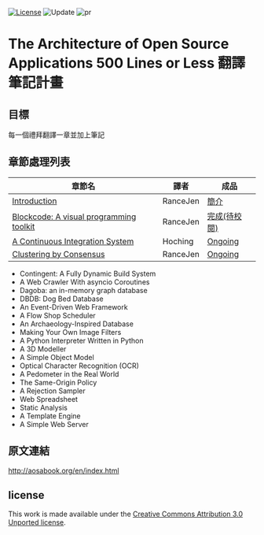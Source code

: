 [![License](https://img.shields.io/badge/license-CC3.0-blue.svg)](./LICENSE.md) ![Update](https://img.shields.io/badge/update-weekly-green.svg) ![pr](https://img.shields.io/badge/pr-welcome-yellow.svg)

# The Architecture of Open Source Applications 500 Lines or Less 翻譯筆記計畫

## 目標

每一個禮拜翻譯一章並加上筆記

## 章節處理列表
| 章節名 | 譯者 | 成品  |
|---|---|---|
|[Introduction](http://aosabook.org/en/500L/introduction.html) | RanceJen | [簡介](https://github.com/BodomMoon/500-Lines-or-Less_zh-tw/blob/master/Introduction.md) |
|[Blockcode: A visual programming toolkit](http://aosabook.org/en/500L/blockcode-a-visual-programming-toolkit.html)|RanceJen|[完成(待校閱)](https://github.com/BodomMoon/500-Lines-or-Less_zh-tw/blob/master/Blockcode-A-visual-programming-toolkit.md)|
|[A Continuous Integration System](http://aosabook.org/en/500L/a-continuous-integration-system.html)|Hoching| [Ongoing](https://github.com/BodomMoon/500-Lines-or-Less_zh-tw/blob/master/A-Continuous-Integration-System.md)|
|[Clustering by Consensus](http://aosabook.org/en/500L/clustering-by-consensus.html)|RanceJen|[Ongoing](https://github.com/BodomMoon/500-Lines-or-Less_zh-tw/blob/master/Clustering-by-Consensus.md)| 
 - Contingent: A Fully Dynamic Build System
 - A Web Crawler With asyncio Coroutines
 - Dagoba: an in-memory graph database
 - DBDB: Dog Bed Database
 - An Event-Driven Web Framework
 - A Flow Shop Scheduler
 - An Archaeology-Inspired Database
 - Making Your Own Image Filters
 - A Python Interpreter Written in Python
 - A 3D Modeller
 - A Simple Object Model
 - Optical Character Recognition (OCR)
 - A Pedometer in the Real World
 - The Same-Origin Policy
 - A Rejection Sampler
 - Web Spreadsheet
 - Static Analysis
 - A Template Engine
 - A Simple Web Server

## 原文連結
http://aosabook.org/en/index.html

## license

This work is made available under the [Creative Commons Attribution 3.0 Unported license](http://creativecommons.org/licenses/by/3.0/legalcode).
